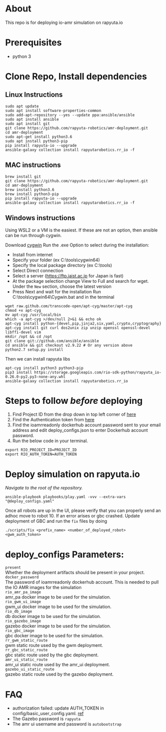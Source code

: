 # About
This repo is for deploying io-amr simulation on rapyuta.io

# Prerequisites
- python 3

# Clone Repo, Install dependencies
## Linux Instructions
```
sudo apt update
sudo apt install software-properties-common
sudo add-apt-repository --yes --update ppa:ansible/ansible
sudo apt install ansible
sudo apt install git
git clone https://github.com/rapyuta-robotics/amr-deployment.git
cd amr-deployment
sudo apt-get install python3.6
sudo apt install python3-pip
pip install rapyuta-io --upgrade
ansible-galaxy collection install rapyutarobotics.rr_io -f
```

## MAC instructions
```
brew install git
git clone https://github.com/rapyuta-robotics/amr-deployment.git
cd amr-deployment
brew install python3.6
brew install python3-pip
pip install rapyuta-io --upgrade
ansible-galaxy collection install rapyutarobotics.rr_io -f
```

## Windows instructions
Using WSL2 or a VM is the easiest.
If these are not an option, then ansible can be run through cygwin.

Download [cygwin](https://cygwin.com/install.html)
Run the .exe
Option to select during the installation:
 - Install from internet
 - Specify your folder (ex C:\tools\cygwin64)
 - Specify the local package directory (ex C:\tools)
 - Select Direct connection
 - Select a server (https://ftp.jaist.ac.jp for Japan is fast)
 - At the package selection change View to Full and search for wget. Under the `New` section, choose the latest version
 - Press Next and wait for the installation
Run C:\tools\cygwin64\Cygwin.bat and in the terminal
```
wget raw.github.com/transcode-open/apt-cyg/master/apt-cyg
chmod +x apt-cyg
mv apt-cyg /usr/local/bin
which -a apt-cyg >/dev/null 2>&1 && echo ok
apt-cyg install python-{devel,pip,jinja2,six,yaml,crypto,cryptography}
apt-cyg install git curl dos2unix zip unzip openssl openssl-devel libffi-devel vim
mkdir /opt && cd /opt
git clone git://github.com/ansible/ansible
cd ansible && git checkout v2.9.22 # Or any version above
python2.7 setup.py install
```
Then we can install rapyuta libs
```
apt-cyg install python3 python3-pip
pip3 install https://storage.googleapis.com/rio-sdk-python/rapyuta_io-0.26.0-py2.py3-none-any.whl
ansible-galaxy collection install rapyutarobotics.rr_io
```

# Steps to follow *before* deploying
1. Find Project ID from the drop down in top left corner of [here](https://console.rapyuta.io)
2. Find the Authentication token from [here](https://auth.rapyuta.io/authToken/)
3. Find the ioamrreadonly dockerhub account password sent to your email address and edit deploy_configs.json to enter Dockerhub account password.
4. Run the below code in your terminal.

```
export RIO_PROJECT_ID=PROJECT_ID
export RIO_AUTH_TOKEN=AUTH_TOKEN
```

# Deploy simulation on rapyuta.io

*Navigate to the root of the repository.*
```
ansible-playbook playbooks/play.yaml -vvv --extra-vars "@deploy_configs.yaml"
```

Once all robots are up in the UI, please verify that you can properly send an adhoc move to robot 10.
If an error arises or gbc crashed. Update deployment of GBC and run the `fix` files by doing
```
./scripts/fix <prefix_name> <number_of_deployed_robot> <gwm_auth_token>
```

# deploy_configs Parameters:

```present```\
Whether the deployment artifacts should be present in your project.\
```docker_password```\
The password of ioamrreadonly dockerhub account. This is needed to pull the IO AMR images for the simulation\
```rio_amr_pa_image```\
amr_pa docker image to be used for the simulation.\
```rio_gwm_ui_image```\
gwm_ui docker image to be used for the simulation.\
```rio_db_image```\
db docker image to be used for the simulation.\
```rio_gazebo_image```\
gazebo docker image to be used for the simulation.\
```rio_gbc_image```\
gbc docker image to be used for the simulation.\
```rr_gwm_static_route```\
gwm static route used by the gwm deployment.\
```rr_gbc_static_route```\
gbc static route used by the gbc deployment.\
```amr_ui_static_route```\
amr_ui static route used by the amr_ui deployment.\
```gazebo_ui_static_route```\
gazebo static route used by the gazebo deployment.

# FAQ
- authorization failed: update AUTH_TOKEN in config/basic_user_config.yaml. [ref](https://userdocs.rapyuta.io/3_how-tos/35_tooling_and_debugging/rapyuta-io-python-sdk/#auth-token)
- The Gazebo password is `rapyuta`
- The amr ui username and password is `autobootstrap`
